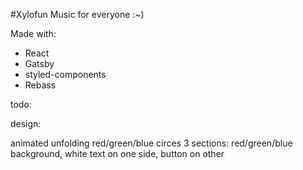 #Xylofun
Music for everyone :~)

Made with:

- React
- Gatsby
- styled-components
- Rebass

todo:

design:

animated unfolding red/green/blue circes
3 sections: red/green/blue background, white text on one side, button on other
